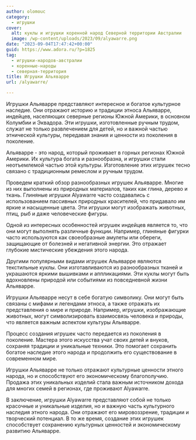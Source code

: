 ```yaml
---
author: olomouc
category:
  - игрушки
cover:
  alt: куклы и игрушки коренной народ Северной территории Австралии
  image: /wp-content/uploads/2023/09/alyawarre.png
date: "2023-09-04T17:47:42+00:00"
guid: https://www.adora.ru/?p=1825
tag:
  - игрушки-народов-австралии
  - коренные-народы
  - северная-территория
title: Игрушки Альяварре
url: /alyawarre/

---
```

Игрушки Альяварре представляют интересное и богатое культурное наследие. Они отражают историю и традиции этноса Альяварре, индейцев, населяющих северные регионы Южной Америки, в основном Колумбии и Эквадора. Эти игрушки, изготовленные ручным трудом, служат не только развлечением для детей, но и важной частью этнической культуры, передавая знания и ценности из поколения в поколение.

Альяварре \- это народ, который проживает в горных регионах Южной Америки. Их культура богата и разнообразна, и игрушки стали неотъемлемой частью этой культуры. Изготовление этих игрушек тесно связано с традиционным ремеслом и ручным трудом.

Проведем краткий обзор разнообразных игрушек Альяварре. Многие из них выполнены из природных материалов, таких как глина, дерево и ткань. Глиняные игрушки Alyawarre часто создавались с использованием пассивных природных красителей, что придавало им яркие и насыщенные цвета. Эти игрушки могут изображать животных, птиц, рыб и даже человеческие фигуры.

Одной из интересных особенностей игрушек индейцев является то, что они могут выполнять различные функции. Например, глиняные фигурки часто используются как своеобразные амулеты или обереги, защищающие от болезней и негативной энергии. Это отражает глубокие мистические убеждения этого народа.

Другими популярными видами игрушек Альяварре являются текстильные куклы. Они изготавливаются из разнообразных тканей и украшаются яркими вышивками и аппликациями. Эти куклы могут быть вдохновлены природой или событиями из повседневной жизни Альяварре.

Игрушки Альяварре несут в себе богатую символику. Они могут быть связаны с мифами и легендами этноса, а также отражать их представления о мире и природе. Например, игрушки, изображающие животных, могут символизировать взаимосвязь человека и природы, что является важным аспектом культуры Альяварре.

Процесс создания игрушек часто передается из поколения в поколение. Мастера этого искусства учат своих детей и внуков, сохраняя традиции и уникальные техники. Это помогает сохранить богатое наследие этого народа и продолжить его существование в современном мире.

Игрушки Альяварре не только отражают культурные ценности этного народа, но и способствуют его экономическому благополучию. Продажа этих уникальных изделий стала важным источником дохода для многих семей в регионах, где проживают Alyawarre.

В заключение, игрушки Alyawarre представляют собой не только красочные и уникальные изделия, но и важную часть культурного наследия этного народа. Они отражают его мировоззрение, традиции и творческий потенциал. В то же время, создание этих игрушек способствует сохранению культурных ценностей и экономическому развитию Альяварре.
